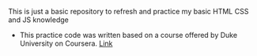 This is just a basic repository to refresh and practice my basic HTML CSS and JS knowledge
- This practice code was written based on a course offered by Duke University on Coursera. [Link](https://www.coursera.org/learn/duke-programming-web/)